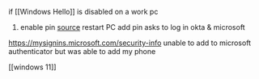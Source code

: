 if [[Windows Hello]] is disabled on a work pc

1. enable pin [source](https://superuser.com/questions/1113638/cant-enable-windows-hello-some-settings-are-managed-by-your-organization)
	restart PC
	add pin
	asks to log in okta & microsoft

https://mysignins.microsoft.com/security-info
unable to add to microsoft authenticator
but was able to add my phone

[[windows 11]]